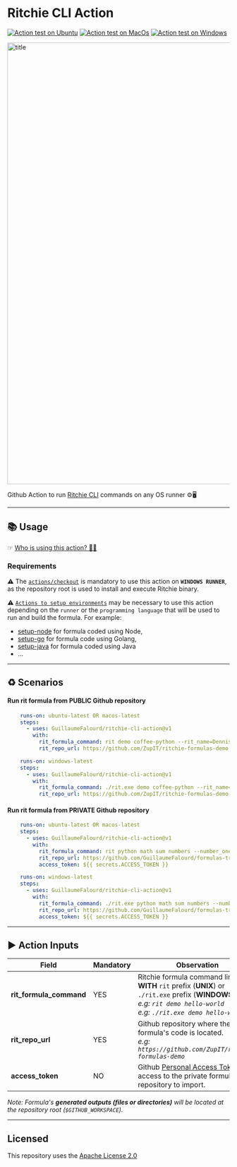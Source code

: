 # Ritchie CLI Action

[![Action test on Ubuntu](https://github.com/GuillaumeFalourd/ritchie-cli-action/actions/workflows/ubuntu.yml/badge.svg)](https://github.com/GuillaumeFalourd/ritchie-cli-action/actions/workflows/ubuntu.yml) [![Action test on MacOs](https://github.com/GuillaumeFalourd/ritchie-cli-action/actions/workflows/macos.yml/badge.svg)](https://github.com/GuillaumeFalourd/ritchie-cli-action/actions/workflows/macos.yml) [![Action test on Windows](https://github.com/GuillaumeFalourd/ritchie-cli-action/actions/workflows/windows.yml/badge.svg)](https://github.com/GuillaumeFalourd/ritchie-cli-action/actions/workflows/windows.yml)

<img width="1000" alt="title" src="https://user-images.githubusercontent.com/22433243/123156441-aa4af780-d43f-11eb-8f1c-b7a8d4d536be.png">

Github Action to run [Ritchie CLI](https://ritchiecli.io) commands on any OS runner ⚙️🖥

* * *

## 📚 Usage

☞ [Who is using this action? 🧑‍💻](https://github.com/search?q=GuillaumeFalourd+ritchie-cli-action+path%3A.github%2Fworkflows+language%3AYAML&type=code)

### Requirements

⚠️  The [`actions/checkout`](https://github.com/actions/checkout) is mandatory to use this action on **`WINDOWS RUNNER`**, as the repository root is used to install and execute Ritchie binary.

⚠️ [`Actions to setup environments`](https://github.com/marketplace?type=actions&query=setup+env+) may be necessary to use this action depending on the `runner` or the `programming language` that will be used to run and build the formula. For example:

- [setup-node](https://github.com/marketplace/actions/setup-node-js-environment) for formula coded using Node, 
- [setup-go](https://github.com/marketplace/actions/setup-go-environment) for formula code using Golang, 
- [setup-java](https://github.com/marketplace/actions/setup-java-jdk) for formula coded using Java
- ...

 * * *

## ♻️ Scenarios

#### Run rit formula from PUBLIC Github repository

```yaml
    runs-on: ubuntu-latest OR macos-latest
    steps:
      - uses: GuillaumeFalourd/ritchie-cli-action@v1
        with:
          rit_formula_command: rit demo coffee-python --rit_name=Dennis --rit_coffee_type=espresso --rit_delivery=false
          rit_repo_url: https://github.com/ZupIT/ritchie-formulas-demo

    runs-on: windows-latest
    steps:
      - uses: GuillaumeFalourd/ritchie-cli-action@v1
        with:
          rit_formula_command: ./rit.exe demo coffee-python --rit_name=Dennis --rit_coffee_type=espresso --rit_delivery=false
          rit_repo_url: https://github.com/ZupIT/ritchie-formulas-demo
```

#### Run rit formula from PRIVATE Github repository

```yaml
    runs-on: ubuntu-latest OR macos-latest
    steps:
      - uses: GuillaumeFalourd/ritchie-cli-action@v1
        with:
          rit_formula_command: rit python math sum numbers --number_one=1 --number_two=2
          rit_repo_url: https://github.com/GuillaumeFalourd/formulas-training
          access_token: ${{ secrets.ACCESS_TOKEN }}

    runs-on: windows-latest
    steps:
      - uses: GuillaumeFalourd/ritchie-cli-action@v1
        with:
          rit_formula_command: ./rit.exe python math sum numbers --number_one=1 --number_two=2
          rit_repo_url: https://github.com/GuillaumeFalourd/formulas-training
          access_token: ${{ secrets.ACCESS_TOKEN }}
```

* * *

## ▶️ Action Inputs

Field | Mandatory | Observation
------------ | ------------  | -------------
**rit_formula_command** | YES | Ritchie formula command line **WITH** `rit` prefix (**UNIX**) or `./rit.exe` prefix (**WINDOWS**). <br/> _e.g: `rit demo hello-world`_ <br/> _e.g: `./rit.exe demo hello-world`_
**rit_repo_url** | YES | Github repository where the formula's code is located. <br/> _e.g: `https://github.com/ZupIT/ritchie-formulas-demo`_
**access_token** | NO | Github [Personal Access Token](https://docs.github.com/en/github/authenticating-to-github/keeping-your-account-and-data-secure/creating-a-personal-access-token) with access to the private formulas repository to import.

_Note: Formula's **generated outputs (files or directories)** will be located at the repository root (`$GITHUB_WORKSPACE`)._

* * *

## Licensed

This repository uses the [Apache License 2.0](https://github.com/GuillaumeFalourd/aws-cliaction/blob/main/LICENSE)
